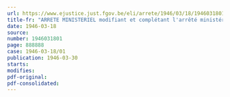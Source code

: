 ```yaml
---
url: https://www.ejustice.just.fgov.be/eli/arrete/1946/03/18/1946031801/justel
title-fr: "ARRETE MINISTERIEL modifiant et complétant l'arrêté ministériel du 29 novembre 1945, réglementant la fabrication, le travail à façon et la vente des articles de confiserie et des pralines"
date: 1946-03-18
source:
number: 1946031801
page: 888888
case: 1946-03-18/01
publication: 1946-03-30
starts:
modifies:
pdf-original:
pdf-consolidated:
---
```


